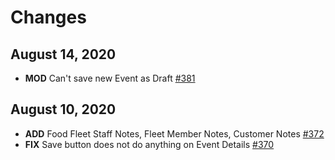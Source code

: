 # Changes
## August 14, 2020
- **MOD** Can't save new Event as Draft [#381](https://github.com/FreshinUp/foodfleet/issues/381)

## August 10, 2020
- **ADD** Food Fleet Staff Notes, Fleet Member Notes, Customer Notes [#372](https://github.com/FreshinUp/foodfleet/issues/372)
- **FIX** Save button does not do anything on Event Details [#370](https://github.com/FreshinUp/foodfleet/issues/370)
